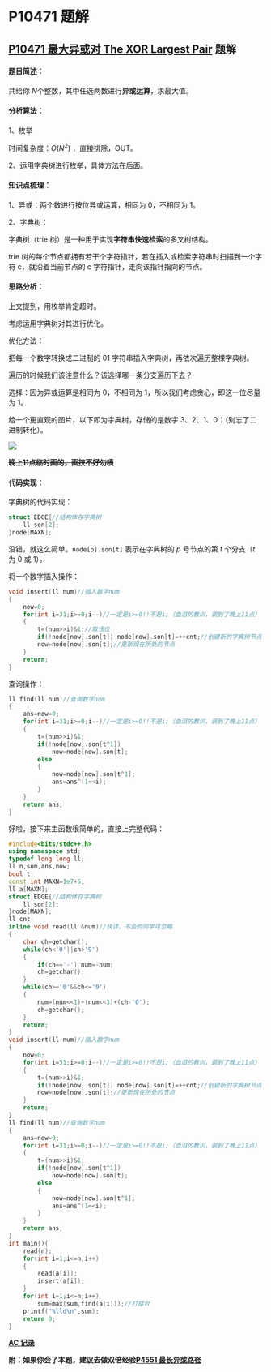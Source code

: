 # P10471 题解

## [P10471 最大异或对 The XOR Largest Pair](https://www.luogu.com.cn/problem/P10471) 题解

#### 题目简述：

共给你 $N$​ 个整数，其中任选两数进行**异或运算**，求最大值。

#### 分析算法：

1、枚举

时间复杂度：$O(N^2)$ ，直接排除，OUT。

2、运用字典树进行枚举，具体方法在后面。

#### 知识点梳理：

1、异或：两个数进行按位异或运算，相同为 $0$，不相同为 $1$。

2、字典树：

字典树（trie 树）是一种用于实现**字符串快速检索**的多叉树结构。

trie 树的每个节点都拥有若干个字符指针，若在插入或检索字符串时扫描到一个字符 c，就沿着当前节点的 c 字符指针，走向该指针指向的节点。

#### 思路分析：

上文提到，用枚举肯定超时。

考虑运用字典树对其进行优化。

优化方法：

把每一个数字转换成二进制的 $01$ 字符串插入字典树，再依次遍历整棵字典树。

遍历的时候我们该注意什么？该选择哪一条分支遍历下去？

选择：因为异或运算是相同为 $0$，不相同为 $1$，所以我们考虑贪心，即这一位尽量为 $1$。

给一个更直观的图片，以下即为字典树，存储的是数字 $3$、$2$、$1$、$0$：（别忘了二进制转化）。

![](https://cdn.luogu.com.cn/upload/image_hosting/kqs5mf6o.png)

**~~晚上11点临时画的，画技不好勿喷~~**

#### 代码实现：

字典树的代码实现：

```cpp
struct EDGE{//结构体存字典树 
	ll son[2];
}node[MAXN];
```

没错，就这么简单。`node[p].son[t]` 表示在字典树的 $p$ 号节点的第 $t$ 个分支（$t$ 为 $0$ 或 $1$）。

将一个数字插入操作：

```cpp
void insert(ll num)//插入数字num 
{
	now=0;
	for(int i=31;i>=0;i--)//一定是i>=0!!不是i;（血泪的教训，调到了晚上11点）
	{
		t=(num>>i)&1;//取该位
		if(!node[now].son[t]) node[now].son[t]=++cnt;//创建新的字典树节点 
		now=node[now].son[t];//更新现在所处的节点 
	}
	return;
}
```

查询操作：

```cpp
ll find(ll num)//查询数字num 
{
	ans=now=0;
	for(int i=31;i>=0;i--)//一定是i>=0!!不是i;（血泪的教训，调到了晚上11点） 
	{
		t=(num>>i)&1;
		if(!node[now].son[t^1])
			now=node[now].son[t];
		else
		{
			now=node[now].son[t^1];
			ans=ans^(1<<i);
		}
	}
	return ans;
}
```

好啦，接下来主函数很简单的，直接上完整代码：

```cpp
#include<bits/stdc++.h>
using namespace std;
typedef long long ll;
ll n,sum,ans,now;
bool t;
const int MAXN=1e7+5;
ll a[MAXN];
struct EDGE{//结构体存字典树 
	ll son[2];
}node[MAXN];
ll cnt;
inline void read(ll &num)//快读，不会的同学可忽略 
{
	char ch=getchar();
	while(ch<'0'||ch>'9')
	{
		if(ch=='-') num=-num;
		ch=getchar();
	}
	while(ch>='0'&&ch<='9')
	{
		num=(num<<1)+(num<<3)+(ch-'0');
		ch=getchar();
	}
	return;
}
void insert(ll num)//插入数字num 
{
	now=0;
	for(int i=31;i>=0;i--)//一定是i>=0!!不是i;（血泪的教训，调到了晚上11点）
	{
		t=(num>>i)&1;
		if(!node[now].son[t]) node[now].son[t]=++cnt;//创建新的字典树节点 
		now=node[now].son[t];//更新现在所处的节点 
	}
	return;
}
ll find(ll num)//查询数字num 
{
	ans=now=0;
	for(int i=31;i>=0;i--)//一定是i>=0!!不是i;（血泪的教训，调到了晚上11点） 
	{
		t=(num>>i)&1;
		if(!node[now].son[t^1])
			now=node[now].son[t];
		else
		{
			now=node[now].son[t^1];
			ans=ans^(1<<i);
		}
	}
	return ans;
}
int main(){
	read(n);
	for(int i=1;i<=n;i++)
	{
		read(a[i]);
		insert(a[i]);
	}
	for(int i=1;i<=n;i++)
		sum=max(sum,find(a[i]));//打擂台 
	printf("%lld\n",sum);
	return 0;
}
```

**[AC 记录](https://www.luogu.com.cn/record/161540694)**

**附：如果你会了本题，建议去做双倍经验[P4551 最长异或路径](https://www.luogu.com.cn/problem/P4551)**